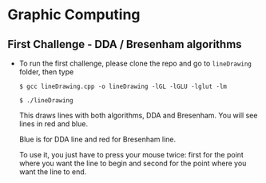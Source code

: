 # Graphic Computing

## First Challenge - DDA / Bresenham algorithms
- To run the first challenge, please clone the repo and go to ``lineDrawing`` folder, then type

    ``$ gcc lineDrawing.cpp -o lineDrawing -lGL -lGLU -lglut -lm``
    
    ``$ ./lineDrawing``

    This draws lines with both algorithms, DDA and Bresenham. You will see lines in red and blue. 
    
    Blue is for DDA line and red for Bresenham line. 

    To use it, you just have to press your mouse twice: first for the point where you want the line to begin and second for the point where you want the line to end. 